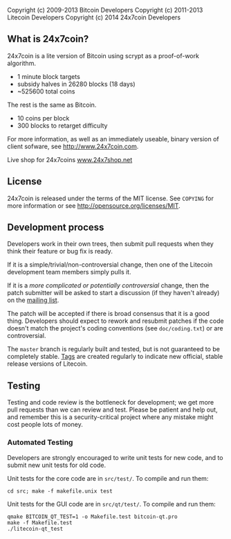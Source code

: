 Copyright (c) 2009-2013 Bitcoin Developers
Copyright (c) 2011-2013 Litecoin Developers
Copyright (c) 2014 24x7coin Developers

What is 24x7coin?
----------------

24x7coin is a lite version of Bitcoin using scrypt as a proof-of-work algorithm.
 - 1 minute block targets
 - subsidy halves in 26280 blocks (18 days)
 - ~525600 total coins

The rest is the same as Bitcoin.
 - 10 coins per block
 - 300 blocks to retarget difficulty

For more information, as well as an immediately useable, binary version of
client sofware, see http://www.24x7coin.com.

Live shop for 24x7coins  www.24x7shop.net

License
-------

24x7coin is released under the terms of the MIT license. See `COPYING` for more
information or see http://opensource.org/licenses/MIT.

Development process
-------------------

Developers work in their own trees, then submit pull requests when they think
their feature or bug fix is ready.

If it is a simple/trivial/non-controversial change, then one of the Litecoin
development team members simply pulls it.

If it is a *more complicated or potentially controversial* change, then the patch
submitter will be asked to start a discussion (if they haven't already) on the
[mailing list](http://sourceforge.net/mailarchive/forum.php?forum_name=bitcoin-development).

The patch will be accepted if there is broad consensus that it is a good thing.
Developers should expect to rework and resubmit patches if the code doesn't
match the project's coding conventions (see `doc/coding.txt`) or are
controversial.

The `master` branch is regularly built and tested, but is not guaranteed to be
completely stable. [Tags](https://github.com/bitcoin/bitcoin/tags) are created
regularly to indicate new official, stable release versions of Litecoin.

Testing
-------

Testing and code review is the bottleneck for development; we get more pull
requests than we can review and test. Please be patient and help out, and
remember this is a security-critical project where any mistake might cost people
lots of money.

### Automated Testing

Developers are strongly encouraged to write unit tests for new code, and to
submit new unit tests for old code.

Unit tests for the core code are in `src/test/`. To compile and run them:

    cd src; make -f makefile.unix test

Unit tests for the GUI code are in `src/qt/test/`. To compile and run them:

    qmake BITCOIN_QT_TEST=1 -o Makefile.test bitcoin-qt.pro
    make -f Makefile.test
    ./litecoin-qt_test

